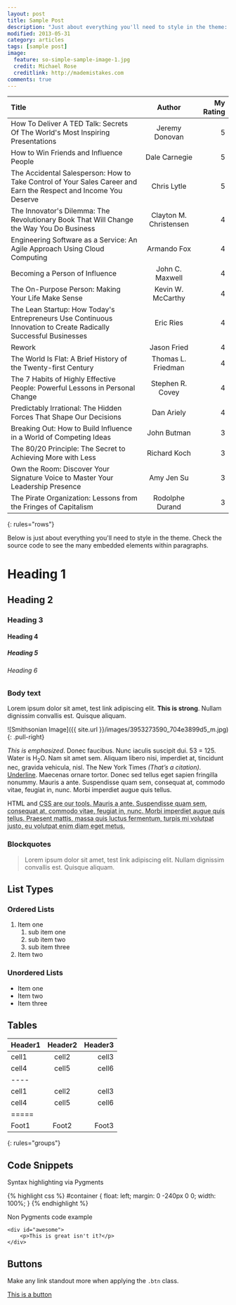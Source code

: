 ```yaml
---
layout: post
title: Sample Post
description: "Just about everything you'll need to style in the theme: headings, paragraphs, blockquotes, tables, code blocks, and more."
modified: 2013-05-31
category: articles
tags: [sample post]
image:
  feature: so-simple-sample-image-1.jpg
  credit: Michael Rose
  creditlink: http://mademistakes.com
comments: true  
---
```


| Title | Author | My Rating |
|:--------|:-------:|--------:|
| How To Deliver A TED Talk: Secrets Of The World's Most Inspiring Presentations | Jeremy Donovan | 5 |
| How to Win Friends and Influence People | Dale Carnegie | 5 |
| The Accidental Salesperson: How to Take Control of Your Sales Career and Earn the Respect and Income You Deserve | Chris Lytle | 5 |
| The Innovator's Dilemma: The Revolutionary Book That Will Change the Way You Do Business | Clayton M. Christensen | 4 |
| Engineering Software as a Service: An Agile Approach Using Cloud Computing | Armando Fox | 4 |
| Becoming a Person of Influence | John C. Maxwell | 4 |
| The On-Purpose Person: Making Your Life Make Sense | Kevin W. McCarthy | 4 |
| The Lean Startup: How Today's Entrepreneurs Use Continuous Innovation to Create Radically Successful Businesses | Eric Ries | 4 |
| Rework | Jason Fried | 4 |
| The World Is Flat: A Brief History of the Twenty-first Century | Thomas L. Friedman | 4 |
| The 7 Habits of Highly Effective People: Powerful Lessons in Personal Change | Stephen R. Covey | 4 |
| Predictably Irrational: The Hidden Forces That Shape Our Decisions | Dan Ariely | 4 |
| Breaking Out: How to Build Influence in a World of Competing Ideas | John Butman | 3 |
| The 80/20 Principle: The Secret to Achieving More with Less | Richard Koch | 3 |
| Own the Room: Discover Your Signature Voice to Master Your Leadership Presence | Amy Jen Su | 3 |
| The Pirate Organization: Lessons from the Fringes of Capitalism | Rodolphe Durand | 3 |
{: rules="rows"}

Below is just about everything you'll need to style in the theme. Check the source code to see the many embedded elements within paragraphs.

# Heading 1

## Heading 2

### Heading 3

#### Heading 4

##### Heading 5

###### Heading 6

### Body text

Lorem ipsum dolor sit amet, test link adipiscing elit. **This is strong**. Nullam dignissim convallis est. Quisque aliquam.

![Smithsonian Image]({{ site.url }}/images/3953273590_704e3899d5_m.jpg)
{: .pull-right}

*This is emphasized*. Donec faucibus. Nunc iaculis suscipit dui. 53 = 125. Water is H<sub>2</sub>O. Nam sit amet sem. Aliquam libero nisi, imperdiet at, tincidunt nec, gravida vehicula, nisl. The New York Times <cite>(That’s a citation)</cite>. <u>Underline</u>. Maecenas ornare tortor. Donec sed tellus eget sapien fringilla nonummy. Mauris a ante. Suspendisse quam sem, consequat at, commodo vitae, feugiat in, nunc. Morbi imperdiet augue quis tellus.

HTML and <abbr title="cascading stylesheets">CSS<abbr> are our tools. Mauris a ante. Suspendisse quam sem, consequat at, commodo vitae, feugiat in, nunc. Morbi imperdiet augue quis tellus. Praesent mattis, massa quis luctus fermentum, turpis mi volutpat justo, eu volutpat enim diam eget metus.

### Blockquotes

> Lorem ipsum dolor sit amet, test link adipiscing elit. Nullam dignissim convallis est. Quisque aliquam.

## List Types

### Ordered Lists

1. Item one
   1. sub item one
   2. sub item two
   3. sub item three
2. Item two

### Unordered Lists

* Item one
* Item two
* Item three

## Tables

| Header1 | Header2 | Header3 |
|:--------|:-------:|--------:|
| cell1   | cell2   | cell3   |
| cell4   | cell5   | cell6   |
|----
| cell1   | cell2   | cell3   |
| cell4   | cell5   | cell6   |
|=====
| Foot1   | Foot2   | Foot3
{: rules="groups"}

## Code Snippets

Syntax highlighting via Pygments

{% highlight css %}
#container {
  float: left;
  margin: 0 -240px 0 0;
  width: 100%;
}
{% endhighlight %}

Non Pygments code example

    <div id="awesome">
        <p>This is great isn't it?</p>
    </div>

## Buttons

Make any link standout more when applying the `.btn` class.

<div markdown="0"><a href="#" class="btn">This is a button</a></div>
